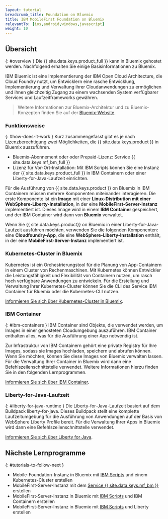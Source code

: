 ```yaml
---
layout: tutorial
breadcrumb_title: Foundation on Bluemix
title: IBM MobileFirst Foundation on Bluemix
relevantTo: [ios,android,windows,javascript]
weight: 10
---
```

<!-- NLS_CHARSET=UTF-8 -->
## Übersicht
{: #overview }
Die {{ site.data.keys.product_full }} kann in Bluemix gehostet werden. Nachfolgend erhalten Sie einige Basisinformationen zu Bluemix. 

IBM Bluemix ist eine Implementierung der IBM Open Cloud Architecture, die Cloud Foundry nutzt, um Entwicklern eine rasche Entwicklung, Implementierung und Verwaltung ihrer Cloudanwendungen zu ermöglichen und ihnen gleichzeitig Zugang zu einem wachsenden System verfügbarer Services und Laufzeitframeworks gewähren. 

> Weitere Informationen zur Bluemix-Architektur und zu Bluemix-Konzepten finden Sie auf der [Bluemix-Website](https://console.ng.bluemix.net/docs/overview/whatisbluemix.html#bluemixoverview).



### Funktionsweise
{: #how-does-it-work }
Kurz zusammengefasst gibt es je nach Lizenzberechtigung zwei Möglichkeiten, die {{ site.data.keys.product }} in Bluemix auszuführen. 

* Bluemix-Abonnement oder oder Prepaid-Lizenz: Service {{ site.data.keys.mf_bm_full }}
* Lizenz für Vor-Ort-Installation: Mit IBM Scripts können Sie eine Instanz der {{ site.data.keys.product_full }} in IBM Containern oder einer Liberty-for-Java-Laufzeit einrichten. 

Für die Ausführung von {{ site.data.keys.product }} on Bluemix in IBM Containern müssen mehrere Komponenten miteinander interagieren. Die erste Komponente ist ein **Image** mit einer **Linux-Distribution mit
einer WebSphere-Liberty-Installation**, in der eine **MobileFirst-Server-Instanz** implementiert ist. Dieses Image wird in einem **IBM Container** gespeichert, und der IBM Container wird dann von **Bluemix** verwaltet.

Wenn Sie {{ site.data.keys.product}} on Bluemix in einer Liberty-for-Java-Laufzeit ausführen möchten,
verwenden Sie die folgenden Komponenten: eine **Cloudfoundry-App**, die eine
**WebSphere-Liberty-Installation** enthält, in der eine **MobileFirst-Server-Instanz** implementiert ist. 

### Kubernetes-Cluster in Bluemix
Kubernetes ist ein Orchestrierungstool für die Planung von App-Containern in einem Cluster von Rechenmaschinen. Mit Kubernetes können Entwickler die Leistungsfähigkeit und Flexibilität von Containern nutzen, um rasch hoch verfügbare Anwendungen zu entwickeln.
Für die Erstellung und Verwaltung Ihrer Kubernetes-Cluster können Sie die CLI des Service IBM Container für Bluemix oder die Kubernetes-CLI nutzen. 

[Informieren Sie sich über Kubernetes-Cluster in Bluemix](https://console.bluemix.net/docs/containers/cs_tutorials.html#cs_tutorials). 

### IBM Container
{: #ibm-containers }
IBM Container sind Objekte, die verwendet werden, um Images in einer gehosteten Cloudumgebung auszuführen. IBM Container enthalten alles, was für die Ausführung einer App notwendig ist. 

Zur Infrastruktur von IBM Containern gehört eine private Registry für Ihre Images, sodass sie Images hochladen, speichern und abrufen können. Wenn Sie möchten, können Sie diese Images von Bluemix verwalten lassen. Für die Verwaltung Ihrer Container in Bluemix wird dann eine Befehlszeilenschnittstelle verwendet. Weitere Informationen hierzu finden Sie in den folgenden Lernprogrammen. 

[Informieren Sie sich über IBM Container](https://www.ng.bluemix.net/docs/containers/container_index.html).

### Liberty-for-Java-Laufzeit
{: #liberty-for-java-runtime }
Die Liberty-for-Java-Laufzeit basiert auf dem Buildpack liberty-for-java. Dieses Buildpack stellt eine komplette Laufzeitumgebung für die Ausführung von Anwendungen auf der Basis von WebSphere Liberty Profile bereit. Für die Verwaltung Ihrer Apps in Bluemix wird dann eine Befehlszeilenschnittstelle verwendet. 

[Informieren Sie sich über Liberty for Java](https://new-console.ng.bluemix.net/docs/runtimes/liberty/index.html).


## Nächste Lernprogramme
{: #tutorials-to-follow-next }

* Mobile-Foundation-Instanz in Bluemix mit [IBM Scripts](mobilefirst-server-using-kubernetes/) und einem Kubernetes-Cluster erstellen
* MobileFirst-Server-Instanz mit dem [Service {{ site.data.keys.mf_bm }}](using-mobile-foundation/) erstellen
* MobileFirst-Server-Instanz in Bluemix mit [IBM Scripts](mobilefirst-server-using-scripts/) und IBM Containern erstellen
* MobileFirst-Server-Instanz in Bluemix mit [IBM Scripts](mobilefirst-server-using-scripts-lbp/) und Liberty erstellen

